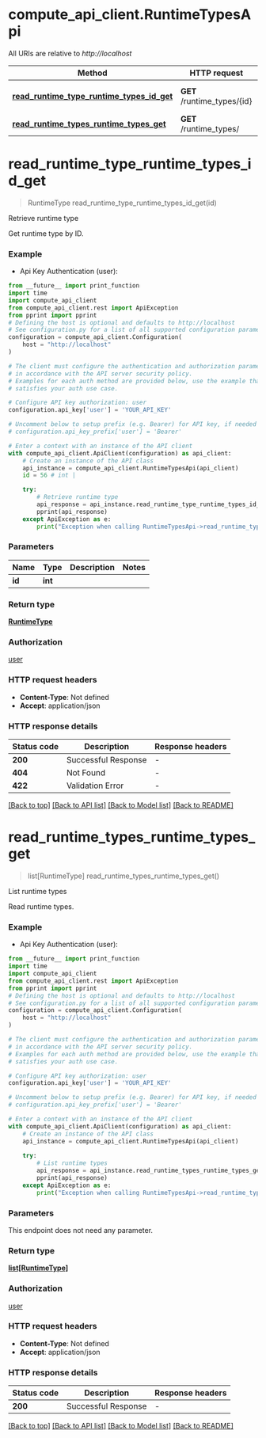 # compute_api_client.RuntimeTypesApi

All URIs are relative to *http://localhost*

Method | HTTP request | Description
------------- | ------------- | -------------
[**read_runtime_type_runtime_types_id_get**](RuntimeTypesApi.md#read_runtime_type_runtime_types_id_get) | **GET** /runtime_types/{id} | Retrieve runtime type
[**read_runtime_types_runtime_types_get**](RuntimeTypesApi.md#read_runtime_types_runtime_types_get) | **GET** /runtime_types/ | List runtime types


# **read_runtime_type_runtime_types_id_get**
> RuntimeType read_runtime_type_runtime_types_id_get(id)

Retrieve runtime type

Get runtime type by ID.

### Example

* Api Key Authentication (user):
```python
from __future__ import print_function
import time
import compute_api_client
from compute_api_client.rest import ApiException
from pprint import pprint
# Defining the host is optional and defaults to http://localhost
# See configuration.py for a list of all supported configuration parameters.
configuration = compute_api_client.Configuration(
    host = "http://localhost"
)

# The client must configure the authentication and authorization parameters
# in accordance with the API server security policy.
# Examples for each auth method are provided below, use the example that
# satisfies your auth use case.

# Configure API key authorization: user
configuration.api_key['user'] = 'YOUR_API_KEY'

# Uncomment below to setup prefix (e.g. Bearer) for API key, if needed
# configuration.api_key_prefix['user'] = 'Bearer'

# Enter a context with an instance of the API client
with compute_api_client.ApiClient(configuration) as api_client:
    # Create an instance of the API class
    api_instance = compute_api_client.RuntimeTypesApi(api_client)
    id = 56 # int | 

    try:
        # Retrieve runtime type
        api_response = api_instance.read_runtime_type_runtime_types_id_get(id)
        pprint(api_response)
    except ApiException as e:
        print("Exception when calling RuntimeTypesApi->read_runtime_type_runtime_types_id_get: %s\n" % e)
```

### Parameters

Name | Type | Description  | Notes
------------- | ------------- | ------------- | -------------
 **id** | **int**|  | 

### Return type

[**RuntimeType**](RuntimeType.md)

### Authorization

[user](../README.md#user)

### HTTP request headers

 - **Content-Type**: Not defined
 - **Accept**: application/json

### HTTP response details
| Status code | Description | Response headers |
|-------------|-------------|------------------|
**200** | Successful Response |  -  |
**404** | Not Found |  -  |
**422** | Validation Error |  -  |

[[Back to top]](#) [[Back to API list]](../README.md#documentation-for-api-endpoints) [[Back to Model list]](../README.md#documentation-for-models) [[Back to README]](../README.md)

# **read_runtime_types_runtime_types_get**
> list[RuntimeType] read_runtime_types_runtime_types_get()

List runtime types

Read runtime types.

### Example

* Api Key Authentication (user):
```python
from __future__ import print_function
import time
import compute_api_client
from compute_api_client.rest import ApiException
from pprint import pprint
# Defining the host is optional and defaults to http://localhost
# See configuration.py for a list of all supported configuration parameters.
configuration = compute_api_client.Configuration(
    host = "http://localhost"
)

# The client must configure the authentication and authorization parameters
# in accordance with the API server security policy.
# Examples for each auth method are provided below, use the example that
# satisfies your auth use case.

# Configure API key authorization: user
configuration.api_key['user'] = 'YOUR_API_KEY'

# Uncomment below to setup prefix (e.g. Bearer) for API key, if needed
# configuration.api_key_prefix['user'] = 'Bearer'

# Enter a context with an instance of the API client
with compute_api_client.ApiClient(configuration) as api_client:
    # Create an instance of the API class
    api_instance = compute_api_client.RuntimeTypesApi(api_client)
    
    try:
        # List runtime types
        api_response = api_instance.read_runtime_types_runtime_types_get()
        pprint(api_response)
    except ApiException as e:
        print("Exception when calling RuntimeTypesApi->read_runtime_types_runtime_types_get: %s\n" % e)
```

### Parameters
This endpoint does not need any parameter.

### Return type

[**list[RuntimeType]**](RuntimeType.md)

### Authorization

[user](../README.md#user)

### HTTP request headers

 - **Content-Type**: Not defined
 - **Accept**: application/json

### HTTP response details
| Status code | Description | Response headers |
|-------------|-------------|------------------|
**200** | Successful Response |  -  |

[[Back to top]](#) [[Back to API list]](../README.md#documentation-for-api-endpoints) [[Back to Model list]](../README.md#documentation-for-models) [[Back to README]](../README.md)

